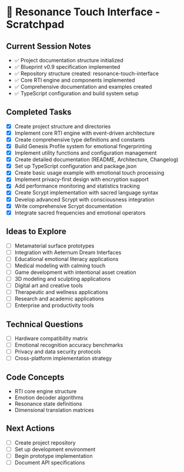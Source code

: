 # 📝 Resonance Touch Interface - Scratchpad

## Current Session Notes
- ✅ Project documentation structure initialized
- ✅ Blueprint v0.9 specification implemented
- ✅ Repository structure created: resonance-touch-interface
- ✅ Core RTI engine and components implemented
- ✅ Comprehensive documentation and examples created
- ✅ TypeScript configuration and build system setup

## Completed Tasks
- [x] Create project structure and directories
- [x] Implement core RTI engine with event-driven architecture
- [x] Create comprehensive type definitions and constants
- [x] Build Genesis Profile system for emotional fingerprinting
- [x] Implement utility functions and configuration management
- [x] Create detailed documentation (README, Architecture, Changelog)
- [x] Set up TypeScript configuration and package.json
- [x] Create basic usage example with emotional touch processing
- [x] Implement privacy-first design with encryption support
- [x] Add performance monitoring and statistics tracking
- [x] Create Scrypt implementation with sacred language syntax
- [x] Develop advanced Scrypt with consciousness integration
- [x] Write comprehensive Scrypt documentation
- [x] Integrate sacred frequencies and emotional operators

## Ideas to Explore
- [ ] Metamaterial surface prototypes
- [ ] Integration with Aeternum Dream Interfaces
- [ ] Educational emotional literacy applications
- [ ] Medical modeling with calming touch
- [ ] Game development with intentional asset creation
- [ ] 3D modeling and sculpting applications
- [ ] Digital art and creative tools
- [ ] Therapeutic and wellness applications
- [ ] Research and academic applications
- [ ] Enterprise and productivity tools

## Technical Questions
- [ ] Hardware compatibility matrix
- [ ] Emotional recognition accuracy benchmarks
- [ ] Privacy and data security protocols
- [ ] Cross-platform implementation strategy

## Code Concepts
- RTI core engine structure
- Emotion decoder algorithms
- Resonance state definitions
- Dimensional translation matrices

## Next Actions
- [ ] Create project repository
- [ ] Set up development environment
- [ ] Begin prototype implementation
- [ ] Document API specifications 